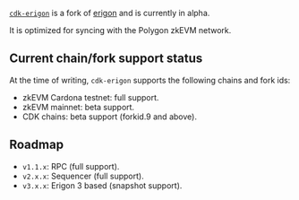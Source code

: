 [`cdk-erigon`](https://github.com/0xPolygonHermez/cdk-erigon) is a fork of [erigon](https://github.com/ledgerwatch/erigon) and is currently in alpha.

It is optimized for syncing with the Polygon zkEVM network.

## Current chain/fork support status

At the time of writing, `cdk-erigon` supports the following chains and fork ids:

- zkEVM Cardona testnet: full support.
- zkEVM mainnet: beta support.
- CDK chains: beta support (forkid.9 and above).

## Roadmap

- `v1.1.x`: RPC (full support).
- `v2.x.x`: Sequencer (full support).
- `v3.x.x`: Erigon 3 based (snapshot support).